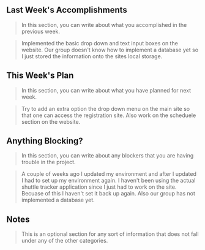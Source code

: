 ## Last Week's Accomplishments

> In this section, you can write about what you accomplished in the previous week.

> Implemented the basic drop down and text input boxes on the website. Our group doesn't know how to implement a database yet so I just stored the information onto the sites local storage.

## This Week's Plan
> In this section, you can write about what you have planned for next week.

> Try to add an extra option the drop down menu on the main site so that one can access the registration site. Also work on the scheduele section on the website.
## Anything Blocking?

> In this section, you can write about any blockers that you are having trouble in the project.

>A couple of weeks ago I updated my environment and after I updated I had to set up my environment again. I haven't been using the actual shuttle tracker application since I just had to work on the site. Becuase of this I haven't set it back up again. Also our group has not implemented a database yet.

## Notes

> This is an optional section for any sort of information that does not fall under any of the other categories.
